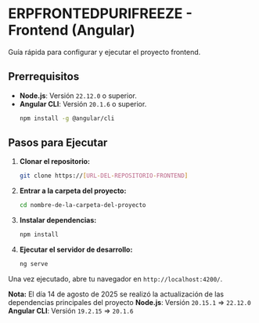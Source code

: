 

# ERPFRONTEDPURIFREEZE - Frontend (Angular)

Guía rápida para configurar y ejecutar el proyecto frontend.

## Prerrequisitos

*   **Node.js**: Versión `22.12.0` o superior.
*   **Angular CLI**: Versión `20.1.6` o superior.
    ```bash
    npm install -g @angular/cli
    ```

## Pasos para Ejecutar

1.  **Clonar el repositorio:**
    ```bash
    git clone https://[URL-DEL-REPOSITORIO-FRONTEND]
    ```

2.  **Entrar a la carpeta del proyecto:**
    ```bash
    cd nombre-de-la-carpeta-del-proyecto
    ```

3.  **Instalar dependencias:**
    ```bash
    npm install
    ```

4.  **Ejecutar el servidor de desarrollo:**
    ```bash
    ng serve
    ```

Una vez ejecutado, abre tu navegador en `http://localhost:4200/`.

**Nota:** El día 14 de agosto de 2025 se realizó la actualización de las dependencias principales del proyecto
    **Node.js**: Versión `20.15.1` => `22.12.0`
    **Angular CLI**: Versión `19.2.15` => `20.1.6`
